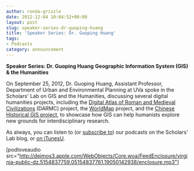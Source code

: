 ```yaml
---
author: ronda-grizzle
date: 2012-12-04 10:04:52+00:00
layout: post
slug: speaker-series-dr-guoping-huang
title: 'Speaker Series: Dr. Guoping Huang'
tags:
- Podcasts
category: announcement
---
```


**Speaker Series: Dr. Guoping Huang**
**Geographic Information System (GIS) & the Humanities**

On September 25, 2012, Dr. Guoping Huang, Assistant Professor, Department of Urban and Environmental Planning at UVa spoke in the Scholars' Lab on GIS and the Humanities, discussing several digital humanities projects, including the [Digital Atlas of Roman and Medieval Civilizations](http://darmc.harvard.edu/icb/icb.do) (DARMC) project, the [WorldMap](http://worldmap.harvard.edu/) project, and the [Chinese Historical GIS project](http://www.fas.harvard.edu/~chgis/), to showcase how GIS can help humanists explore new grounds for interdisciplinary research.

As always, you can listen to (or [subscribe to](http://www.scholarslab.org/category/podcasts/)) our podcasts on the Scholars' Lab blog, or [on iTunesU](http://itunes.apple.com/us/itunes-u/scholars-lab-speaker-series/id401906619).

[podloveaudio src="http://deimos3.apple.com/WebObjects/Core.woa/FeedEnclosure/virginia-public-dz.5154837759.05154837761.19050142938/enclosure.mp3"]
